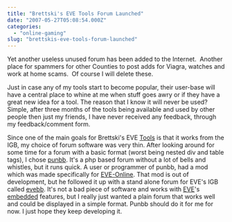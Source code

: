 ```yaml
---
title: "Brettski's EVE Tools Forum Launched"
date: "2007-05-27T05:08:54.000Z"
categories: 
  - "online-gaming"
slug: "brettskis-eve-tools-forum-launched"
---
```


Yet another useless unused forum has been added to the Internet.  Another place for spammers for other Counties to post adds for Viagra, watches and work at home scams.  Of course I will delete these.

Just in case any of my tools start to become popular, their user-base will have a central place to whine at me when stuff goes awry or if they have a great new idea for a tool. The reason that I know it will never be used? Simple, after three months of the tools being available and used by other people then just my friends, I have never received any feedback, through my feedback/comment form.

Since one of the main goals for Brettski's EVE [Tools](http://eve.brettski.com) is that it works from the IGB, my choice of forum software was very thin. After looking around for some time for a forum with a basic format (worst being nested div and table tags), I chose [punbb](http://punbb.org). It's a php based forum without a lot of bells and whistles, but it runs quick. A user or programmer of punbb, had a mod which was made specifically for [EVE-Online](http://www.eve-online.com). That mod is out of development, but he followed it up with a stand alone forum for EVE's IGB called [evebb](http://evebb.org). It's not a bad piece of software and works with [EVE](http://eve-online.com)'s [embedded](http://bughunters.addix.net/igbtest/IGB-commands.html) features, but I really just wanted a plain forum that works well and could be displayed in a simple format. Punbb should do it for me for now. I just hope they keep developing it.
